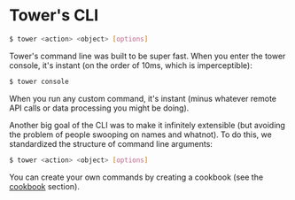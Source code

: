 # Tower's CLI

```bash
$ tower <action> <object> [options]
```

Tower's command line was built to be super fast. When you enter the tower console, it's instant (on the order of 10ms, which is imperceptible):

```bash
$ tower console
```

When you run any custom command, it's instant (minus whatever remote API calls or data processing you might be doing).

Another big goal of the CLI was to make it infinitely extensible (but avoiding the problem of people swooping on names and whatnot). To do this, we standardized the structure of command line arguments:

```bash
$ tower <action> <object> [options]
```

You can create your own commands by creating a cookbook (see the [cookbook](/cookbooks) section).